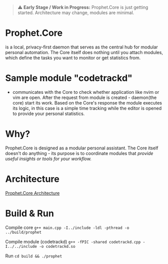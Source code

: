 > ⚠️ **Early Stage / Work in Progress:** Prophet.Core is just getting started. Architecture may change, modules are minimal.

# Prophet.Core 
is a local, privacy-first daemon that serves as the central hub for modular personal automation. The Core itself does nothing until you attach modules, which define the tasks you want to monitor or get statistics from.

# Sample module "codetrackd" 
- communicates with the Core to check whether application like nvim or vim are open. After the request from module is created - daemon(the core) start its work. Based on the Core's response the module executes its logic, in this case is a simple time tracking while the editor is opened to provide your personal statistics.

# Why?
Prophet.Core is designed as a modular personal assistant. The Core itself doesn't do anything - its purpose is to coordinate modules that *provide useful insights or tools for your workflow.*

# Architecture
[Prophet.Core Architecture](architecture.png)

# Build & Run
Compile core
`g++ main.cpp -I../include -ldl -pthread -o ../build/prophet`

Compile module (codetrackd)
`g++ -fPIC -shared codetrackd.cpp -I../../include -o codetrackd.so`

Run
`cd build && ./prophet`
